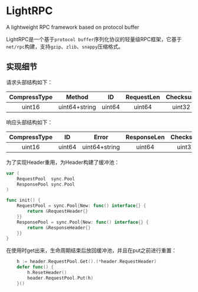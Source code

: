 # LightRPC

A lightweight RPC framework based on protocol buffer

LightRPC是一个基于`protocol buffer`序列化协议的轻量级RPC框架，它基于`net/rpc`构建，支持`gzip`、`zlib`、`snappy`压缩格式。

## 实现细节

请求头部结构如下：

| CompressType |    Method     |   ID   | RequestLen | Checksum |
| :----------: | :-----------: | :----: | :--------: | :------: |
|    uint16    | uint64+string | uint64 |   uint64   |  uint32  |

响应头部结构如下：

| CompressType |   ID   |     Error     | ResponseLen | Checksum |
| :----------: | :----: | :-----------: | :---------: | :------: |
|    uint16    | uint64 | uint64+string |   uint64    |  uint32  |

为了实现Header重用，为Header构建了缓冲池：

```go
var (
	RequestPool  sync.Pool
	ResponsePool sync.Pool
)

func init() {
	RequestPool = sync.Pool{New: func() interface{} {
		return &RequestHeader{}
	}}
	ResponsePool = sync.Pool{New: func() interface{} {
		return &ResponseHeader{}
	}}
}
```


在使用时get出来，生命周期结束后放回缓冲池，并且在put之前进行重置：

```go
	h := header.RequestPool.Get().(*header.RequestHeader)
	defer func() {
		h.ResetHeader()
		header.RequestPool.Put(h)
	}()
```

